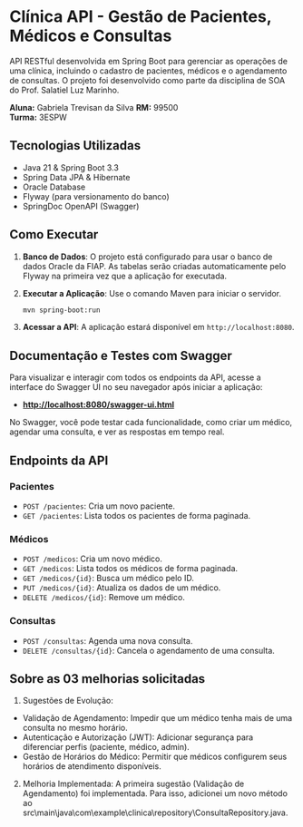 # Clínica API - Gestão de Pacientes, Médicos e Consultas

API RESTful desenvolvida em Spring Boot para gerenciar as operações de uma clínica, incluindo o cadastro de pacientes, médicos e o agendamento de consultas. O projeto foi desenvolvido como parte da disciplina de SOA do Prof. Salatiel Luz Marinho.

**Aluna:** Gabriela Trevisan da Silva
**RM:** 99500  
**Turma:** 3ESPW

## Tecnologias Utilizadas
- Java 21 & Spring Boot 3.3
- Spring Data JPA & Hibernate
- Oracle Database
- Flyway (para versionamento do banco)
- SpringDoc OpenAPI (Swagger)

## Como Executar

1.  **Banco de Dados**: O projeto está configurado para usar o banco de dados Oracle da FIAP. As tabelas serão criadas automaticamente pelo Flyway na primeira vez que a aplicação for executada.

2.  **Executar a Aplicação**: Use o comando Maven para iniciar o servidor.
    ```bash
    mvn spring-boot:run
    ```
3.  **Acessar a API**: A aplicação estará disponível em `http://localhost:8080`.

## Documentação e Testes com Swagger

Para visualizar e interagir com todos os endpoints da API, acesse a interface do Swagger UI no seu navegador após iniciar a aplicação:

- **[http://localhost:8080/swagger-ui.html](http://localhost:8080/swagger-ui.html)**

No Swagger, você pode testar cada funcionalidade, como criar um médico, agendar uma consulta, e ver as respostas em tempo real.

## Endpoints da API

### Pacientes
- `POST /pacientes`: Cria um novo paciente.
- `GET /pacientes`: Lista todos os pacientes de forma paginada.

### Médicos
- `POST /medicos`: Cria um novo médico.
- `GET /medicos`: Lista todos os médicos de forma paginada.
- `GET /medicos/{id}`: Busca um médico pelo ID.
- `PUT /medicos/{id}`: Atualiza os dados de um médico.
- `DELETE /medicos/{id}`: Remove um médico.

### Consultas
- `POST /consultas`: Agenda uma nova consulta.
- `DELETE /consultas/{id}`: Cancela o agendamento de uma consulta.

## Sobre as 03 melhorias solicitadas
1. Sugestões de Evolução:
- Validação de Agendamento: Impedir que um médico tenha mais de uma consulta no mesmo horário.
- Autenticação e Autorização (JWT): Adicionar segurança para diferenciar perfis (paciente, médico, admin).
- Gestão de Horários do Médico: Permitir que médicos configurem seus horários de atendimento disponíveis.

2. Melhoria Implementada: A primeira sugestão (Validação de Agendamento) foi implementada. Para isso, adicionei um novo método ao src\main\java\com\example\clinica\repository\ConsultaRepository.java.